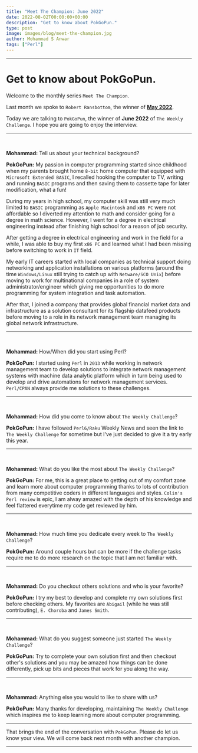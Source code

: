 ```yaml
---
title: "Meet The Champion: June 2022"
date: 2022-08-02T00:00:00+00:00
description: "Get to know about PokGoPun."
type: post
image: images/blog/meet-the-champion.jpg
author: Mohammad S Anwar
tags: ["Perl"]
---
```


---

# Get to know about PokGoPun.

Welcome to the monthly series `Meet The Champion`.

Last month we spoke to `Robert Ransbottom`, the winner of **[May 2022](/blog/meet-the-champion-2022-05)**.

Today we are talking to `PokGoPun`, the winner of **June 2022** of `The Weekly Challenge`. I hope you are going to enjoy the interview.

---

<br>

**Mohammad:** Tell us about your technical background?

**PokGoPun:** My passion in computer programming started since childhood when my parents brought home `8-bit` home computer that equipped with `Microsoft Extended BASIC`, I recalled hooking the computer to TV, writing and running `BASIC` programs and then saving them to cassette tape for later modification, what a fun!

During my years in high school, my computer skill was still very much limited to `BASIC` programming as `Apple Macintosh` and `x86 PC` were not affordable so I diverted my attention to math and consider going for a degree in math science. However, I went for a degree in electrical engineering instead after finishing high school for a reason of job security.

After getting a degree in electrical engineering and work in the field for a while, I was able to buy my first `x86 PC` and learned what I had been missing before switching to work in `IT` field.

My early IT careers started with local companies as technical support doing networking and application installations on various platforms (around the time `Windows/Linux` still trying to catch up with `Netware/SCO Unix`) before moving to work for multinational companies in a role of system administrator/engineer which giving me opportunities to do more programming for system integration and task automation.

After that, I joined a company that provides global financial market data and infrastructure as a solution consultant for its flagship datafeed products before moving to a role in its network management team managing its global network infrastructure.

---

<br>

**Mohammad:** How/When did you start using Perl?

**PokGoPun:** I started using `Perl` in `2013` while working in network management team to develop solutions to integrate network management systems with machine data analytic platform which in turn being used to develop and drive automations for network management services. `Perl/CPAN` always provide me solutions to these challenges.

---

<br>

**Mohammad:** How did you come to know about `The Weekly Challenge`?

**PokGoPun:** I have followed `Perl6/Raku` Weekly News and seen the link to `The Weekly Challenge` for sometime but I've just decided to give it a try early this year.

---

<br>

**Mohammad:** What do you like the most about `The Weekly Challenge`?

**PokGoPun:**  For me, this is a great place to getting out of my comfort zone and learn more about computer programming thanks to lots of contribution from many competitive coders in different languages and styles. `Colin's Perl review` is epic, I am alway amazed with the depth of his knowledge and feel flattered everytime my code get reviewed by him.

---

<br>

**Mohammad:** How much time you dedicate every week to `The Weekly Challenge`?

**PokGoPun:** Around couple hours but can be more if the challenge tasks require me to do more research on the topic that I am not familiar with.

---

<br>

**Mohammad:** Do you checkout others solutions and who is your favorite?

**PokGoPun:** I try my best to develop and complete my own solutions first before checking others. My favorites are `Abigail` (while he was still contributing), `E. Choroba` and `James Smith`.

---

<br>

**Mohammad:** What do you suggest someone just started `The Weekly Challenge`?

**PokGoPun:** Try to complete your own solution first and then checkout other's solutions and you may be amazed how things can be done differently, pick up bits and pieces that work for you along the way.

---

<br>

**Mohammad:** Anything else you would to like to share with us?

**PokGoPun:** Many thanks for developing, maintaining `The Weekly Challenge` which inspires me to keep learning more about computer programming.

---

That brings the end of the conversation with `PokGoPun`. Please do let us know your view. We will come back next month with another champion.

---
